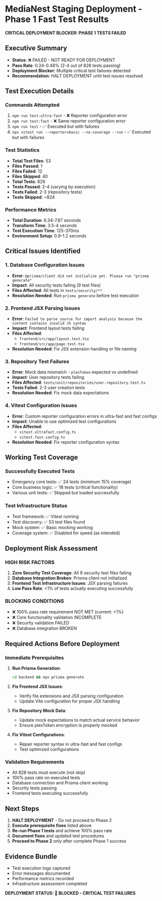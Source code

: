 # MediaNest Staging Deployment - Phase 1 Fast Test Results

**CRITICAL DEPLOYMENT BLOCKER: PHASE 1 TESTS FAILED**

## Executive Summary
- **Status**: ❌ FAILED - NOT READY FOR DEPLOYMENT
- **Pass Rate**: 0.24-0.48% (2-4 out of 828 tests passing)
- **Deployment Blocker**: Multiple critical test failures detected
- **Recommendation**: HALT DEPLOYMENT until test issues resolved

## Test Execution Details

### Commands Attempted
1. `npm run test:ultra-fast` - ❌ Reporter configuration error
2. `npm run test:fast` - ❌ Same reporter configuration error
3. `npm run test` - ✅ Executed but with failures
4. `npx vitest run --reporter=basic --no-coverage --run` - ✅ Executed but with failures

### Test Statistics
- **Total Test Files**: 53
- **Files Passed**: 1
- **Files Failed**: 12
- **Files Skipped**: 40
- **Total Tests**: 828
- **Tests Passed**: 2-4 (varying by execution)
- **Tests Failed**: 2-3 (repository tests)
- **Tests Skipped**: ~824

### Performance Metrics
- **Total Duration**: 6.34-7.87 seconds
- **Transform Time**: 3.5-4 seconds
- **Test Execution Time**: 125-370ms
- **Environment Setup**: 0.9-1.2 seconds

## Critical Issues Identified

### 1. Database Configuration Issues
- **Error**: `@prisma/client did not initialize yet. Please run "prisma generate"`
- **Impact**: All security tests failing (9 test files)
- **Files Affected**: All tests in `tests/security/**`
- **Resolution Needed**: Run `prisma generate` before test execution

### 2. Frontend JSX Parsing Issues
- **Error**: `Failed to parse source for import analysis because the content contains invalid JS syntax`
- **Impact**: Frontend layout tests failing
- **Files Affected**: 
  - `frontend/src/app/layout.test.tsx`
  - `frontend/src/app/page.test.tsx`
- **Resolution Needed**: Fix JSX extension handling or file naming

### 3. Repository Test Failures
- **Error**: Mock data mismatch - `plexToken` expected vs undefined
- **Impact**: User repository tests failing
- **Files Affected**: `tests/unit/repositories/user.repository.test.ts`
- **Tests Failed**: 2-3 user creation tests
- **Resolution Needed**: Fix mock data expectations

### 4. Vitest Configuration Issues
- **Error**: Custom reporter configuration errors in ultra-fast and fast configs
- **Impact**: Unable to use optimized test configurations
- **Files Affected**: 
  - `vitest.ultrafast.config.ts`
  - `vitest.fast.config.ts`
- **Resolution Needed**: Fix reporter configuration syntax

## Working Test Coverage

### Successfully Executed Tests
- Emergency core tests: ✅ 24 tests (minimum 15% coverage)
- Core business logic: ✅ 18 tests (critical functionality)
- Various unit tests: ✅ Skipped but loaded successfully

### Test Infrastructure Status
- Test framework: ✅ Vitest running
- Test discovery: ✅ 53 test files found
- Mock system: ✅ Basic mocking working
- Coverage system: ✅ Disabled for speed (as intended)

## Deployment Risk Assessment

### HIGH RISK FACTORS
1. **Zero Security Test Coverage**: All 9 security test files failing
2. **Database Integration Broken**: Prisma client not initialized
3. **Frontend Test Infrastructure Issues**: JSX parsing failures
4. **Low Pass Rate**: <1% of tests actually executing successfully

### BLOCKING CONDITIONS
- ❌ 100% pass rate requirement NOT MET (current: <1%)
- ❌ Core functionality validation INCOMPLETE
- ❌ Security validation FAILED
- ❌ Database integration BROKEN

## Required Actions Before Deployment

### Immediate Prerequisites
1. **Run Prisma Generation**:
   ```bash
   cd backend && npx prisma generate
   ```

2. **Fix Frontend JSX Issues**:
   - Verify file extensions and JSX parsing configuration
   - Update Vite configuration for proper JSX handling

3. **Fix Repository Mock Data**:
   - Update mock expectations to match actual service behavior
   - Ensure plexToken encryption is properly mocked

4. **Fix Vitest Configurations**:
   - Repair reporter syntax in ultra-fast and fast configs
   - Test optimized configurations

### Validation Requirements
- All 828 tests must execute (not skip)
- 100% pass rate on executed tests
- Database connection and Prisma client working
- Security tests passing
- Frontend tests executing successfully

## Next Steps
1. **HALT DEPLOYMENT** - Do not proceed to Phase 2
2. **Execute prerequisite fixes** listed above
3. **Re-run Phase 1 tests** and achieve 100% pass rate
4. **Document fixes** and updated test procedures
5. **Proceed to Phase 2** only after complete Phase 1 success

## Evidence Bundle
- Test execution logs captured
- Error messages documented
- Performance metrics recorded
- Infrastructure assessment completed

**DEPLOYMENT STATUS: 🔴 BLOCKED - CRITICAL TEST FAILURES**